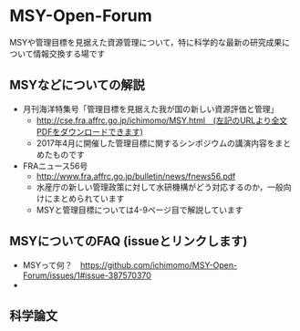 # MSY-Open-Forum
MSYや管理目標を見据えた資源管理について，特に科学的な最新の研究成果について情報交換する場です

## MSYなどについての解説
- 月刊海洋特集号「管理目標を見据えた我が国の新しい資源評価と管理」
   - http://cse.fra.affrc.go.jp/ichimomo/MSY.html　(左記のURLより全文PDFをダウンロードできます)
   - 2017年4月に開催した管理目標に関するシンポジウムの講演内容をまとめたものです
- FRAニュース56号
   - http://www.fra.affrc.go.jp/bulletin/news/fnews56.pdf
   - 水産庁の新しい管理政策に対して水研機構がどう対応するのか，一般向けにまとめられています
   - MSYと管理目標については4-9ページ目で解説しています

## MSYについてのFAQ (issueとリンクします)
- MSYって何？　https://github.com/ichimomo/MSY-Open-Forum/issues/1#issue-387570370
- 

## 科学論文


